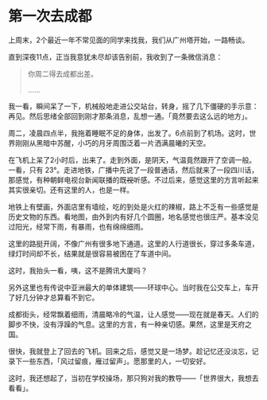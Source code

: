 # 第一次去成都

上周末，2个最近一年不常见面的同学来找我，我们从广州塔开始，一路畅谈。

直到深夜11点，正当我意犹未尽却该告别前，我收到了一条微信消息：

> 你周二得去成都出差。
>
> ……

我一看，瞬间呆了一下，机械般地走进公交站台，转身，摇了几下僵硬的手示意：再见。然后思绪全部回到刚才那条消息，乱想一通。「竟然要去这么远的地方」。

周二，凌晨四点半，我拖着睡眠不足的身体，出发了。6点前到了机场。这时，世界刚刚从黑暗中苏醒，小巧的月牙周围泛着一片洒满晨曦的天空。

在飞机上呆了2小时后，出来了。走到外面，是阴天，气温竟然跟开了空调一般。一看，只有 23°。走进地铁，广播中先说了一段普通话，然后就来了一段四川话，那感觉，有种朝鲜电视台新闻联播的既~~视~~听感。不过后来，感觉这里的方言听起来其实很亲切。还有这里的人，也是一样。

地铁上有壁画，外面店里有墙绘，吃的到处是火红的辣椒，路上不乏有一些感觉是历史文物的东西。看地图，由外到内有好几个圆圈，地名感觉也很庄严。基本没见过阳光，经常下雨，有暴雨，也有绵绵细雨。

这里的路挺开阔，不像广州有很多地下通道。这里的人行道很长，穿过多条车道，绿灯时间却不长，结果就是很容易被困在了车道中间。

这时，我抬头一看，咦，这不是腾讯大厦吗？

另外这里也有传说中亚洲最大的单体建筑——环球中心。当时我在公交车上，车开了好几分钟才总算看不到它。

成都街头，经常飘着细雨，清晨略冷的气温，让人感觉——现在就是春天。人们的脚步不快，没有浮躁的气息。这里的方言，有一种亲切感。果然，这里是天府之国。

很快，我就登上了回去的飞机。回来之后，感觉又是一场梦。趁记忆还没淡忘，记录下一些东西，「风过留痕，雁过留声」。愿那里的人，一切安好。

这时，我还想起了，当初在学校操场，那只狗对我的教导——「世界很大，我想去看看」。


